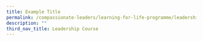 ```yaml
---
title: Example Title
permalink: /compassionate-leaders/learning-for-life-programme/leadership-course/
description: ""
third_nav_title: Leadership Course
---
```

